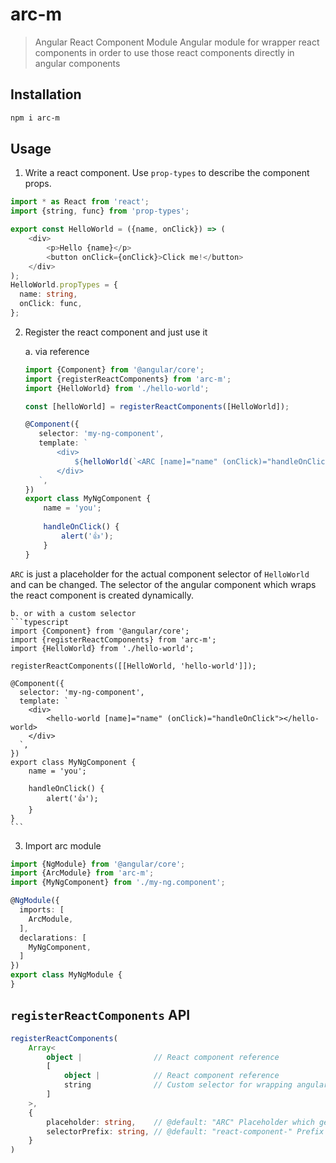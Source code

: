 # arc-m
> Angular React Component Module
> Angular module for wrapper react components in order to use those react components directly in angular components

## Installation
```bash
npm i arc-m
```

## Usage
1. Write a react component. Use `prop-types` to describe the component props.
```typescript jsx
import * as React from 'react';
import {string, func} from 'prop-types';

export const HelloWorld = ({name, onClick}) => (
    <div>
        <p>Hello {name}</p>
        <button onClick={onClick}>Click me!</button>
    </div>
);
HelloWorld.propTypes = {
  name: string,
  onClick: func,
};
```
2. Register the react component and just use it

    a. via reference
    ```typescript
    import {Component} from '@angular/core';
    import {registerReactComponents} from 'arc-m';
    import {HelloWorld} from './hello-world';
    
    const [helloWorld] = registerReactComponents([HelloWorld]);

    @Component({
       selector: 'my-ng-component',
       template: `
           <div>
               ${helloWorld(`<ARC [name]="name" (onClick)="handleOnClick"></ARC>`)}
           </div>
       `,
    })
    export class MyNgComponent {
        name = 'you';
        
        handleOnClick() {
            alert('👍');
        }
    }
    ```
`ARC` is just a placeholder for the actual component selector of `HelloWorld` and can be changed.
The selector of the angular component which wraps the react component is created dynamically.

    b. or with a custom selector
    ```typescript
    import {Component} from '@angular/core';
    import {registerReactComponents} from 'arc-m';
    import {HelloWorld} from './hello-world';
    
    registerReactComponents([[HelloWorld, 'hello-world']]);
    
    @Component({
      selector: 'my-ng-component',
      template: `
        <div>
            <hello-world [name]="name" (onClick)="handleOnClick"></hello-world>
        </div>
      `,
    })
    export class MyNgComponent {
        name = 'you';
        
        handleOnClick() {
            alert('👍');
        }
    }
    ```

3. Import arc module 
```typescript
import {NgModule} from '@angular/core';
import {ArcModule} from 'arc-m';
import {MyNgComponent} from './my-ng.component';

@NgModule({
  imports: [
    ArcModule,
  ],
  declarations: [
    MyNgComponent,
  ]
})
export class MyNgModule {
}
```

## `registerReactComponents` API

````typescript
registerReactComponents(
    Array<
        object |                // React component reference
        [
            object |            // React component reference
            string              // Custom selector for wrapping angular component
        ]
    >,
    {
        placeholder: string,    // @default: "ARC" Placeholder which gets overwritten when template function is called
        selectorPrefix: string, // @default: "react-component-" Prefix of dynamically created selector of angular component
    }
)
```` 